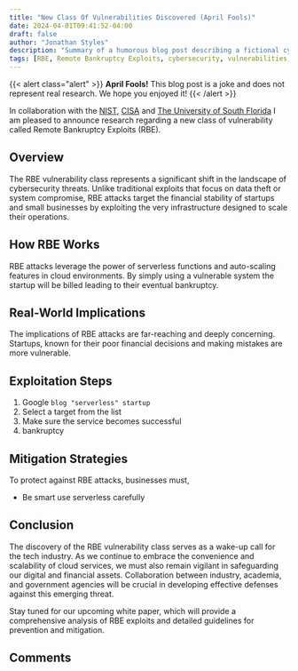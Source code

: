 ```yaml
---
title: "New Class Of Vulnerabilities Discovered (April Fools)"
date: 2024-04-01T09:41:52-04:00
draft: false
author: "Jonathan Styles"
description: "Summary of a humorous blog post describing a fictional cybersecurity vulnerability called Remote Bankruptcy Exploits (RBE). Highlights the satirical nature of the post and its playful take on startup vulnerabilities."
tags: [RBE, Remote Bankruptcy Exploits, cybersecurity, vulnerabilities, April Fools, cloud security, serverless, startups, financial stability, tech humor, Jonathan Styles, NIST, CISA, University of South Florida]
---
```


{{< alert class="alert" >}}
**April Fools!** This blog post is a joke and does not represent real research. We hope you enjoyed it!
{{< /alert >}}

In collaboration with the [NIST](https://www.nist.gov/), [CISA](https://www.cisa.gov/) and [The University of South Florida](http://ucfrejects.com) I am pleased to announce research regarding a new class of vulnerability called Remote Bankruptcy Exploits (RBE).

## Overview

The RBE vulnerability class represents a significant shift in the landscape of cybersecurity threats. Unlike traditional exploits that focus on data theft or system compromise, RBE attacks target the financial stability of startups and small businesses by exploiting the very infrastructure designed to scale their operations.

## How RBE Works

RBE attacks leverage the power of serverless functions and auto-scaling features in cloud environments. By simply using a vulnerable system the startup will be billed leading to their eventual bankruptcy.

## Real-World Implications
The implications of RBE attacks are far-reaching and deeply concerning. Startups, known for their poor financial decisions and making mistakes are more vulnerable.

## Exploitation Steps
1. Google ``blog "serverless" startup``
2. Select a target from the list
3. Make sure the service becomes successful
4. bankruptcy

## Mitigation Strategies

To protect against RBE attacks, businesses must,

- Be smart use serverless carefully

## Conclusion

The discovery of the RBE vulnerability class serves as a wake-up call for the tech industry. As we continue to embrace the convenience and scalability of cloud services, we must also remain vigilant in safeguarding our digital and financial assets. Collaboration between industry, academia, and government agencies will be crucial in developing effective defenses against this emerging threat.

Stay tuned for our upcoming white paper, which will provide a comprehensive analysis of RBE exploits and detailed guidelines for prevention and mitigation.

## Comments
